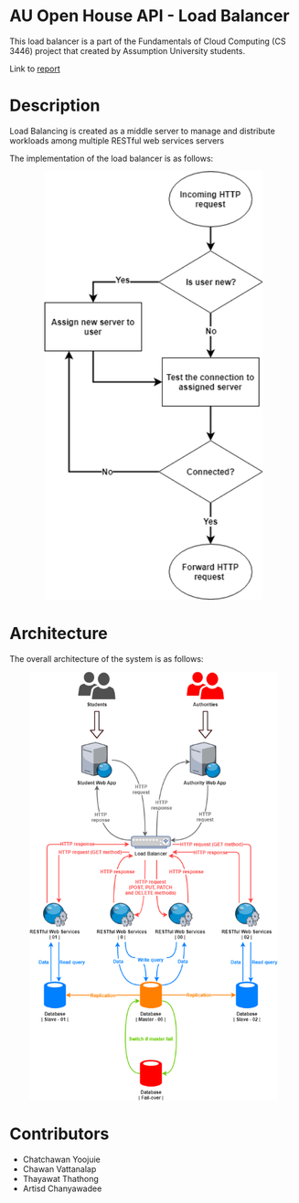 # AU Open House API - Load Balancer

This load balancer is a part of the Fundamentals of Cloud Computing (CS 3446) project that created by Assumption University students.

Link to [report](docs/report.pdf)

# Description

Load Balancing is created as a middle server to manage and distribute workloads among multiple RESTful web services servers

The implementation of the load balancer is as follows:

<p align="center">
    <img src="docs/Load Balancer.png" height="750px">
</p>

# Architecture

The overall architecture of the system is as follows:

<p align="center">
    <img src="docs/System Architecture.png" height="750px">
</p>

# Contributors

- Chatchawan Yoojuie
- Chawan Vattanalap
- Thayawat Thathong
- Artisd Chanyawadee
